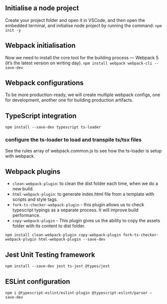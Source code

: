 ## Initialise a node project

Create your project folder and open it in VSCode, and then open the embedded terminal, and initialise node project by running the command:
`npm init -y`

## Webpack initialisation

Now we need to install the core tool for the building process — Webpack 5 (it’s the latest version on writing day).
`npm install webpack webpack-cli --save-dev`

## Webpack configurations

To be more production-ready, we will create multiple webpack configs, one for development, another one for building production artifacts.

## TypeScript integration

`npm install --save-dev typescript ts-loader`

### configure the ts-loader to load and transpile ts/tsx files

See the rules array of webpack.common.js to see how the ts-loader is setup with webpack.

## Webpack plugins

- `clean-webpack-plugin`: to clean the dist folder each time, when we do a new build.
- `html-webpack-plugin`: to generate index.html file from a template with scripts and style tags.
- `fork-ts-checker-webpack-plugin` - this plugin allows us to check typescript typings as a separate process. It will improve build performance.
- `copy-webpack-plugin` - This plugin gives us the ability to copy the assets folder with its content to dist folder.

`npm install clean-webpack-plugin copy-webpack-plugin fork-ts-checker-webpack-plugin html-webpack-plugin --save-dev`

## Jest Unit Testing framework

`npm install --save-dev jest ts-jest @types/jest `

## ESLint configuration

`npm i @typescript-eslint/eslint-plugin @typescript-eslint/parser — save-dev`
